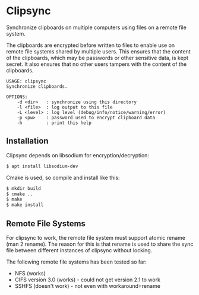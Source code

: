 Clipsync
========

Synchronize clipboards on multiple computers using files on a remote
file system.

The clipboards are encrypted before written to files to enable use on
remote file systems shared by multiple users. This ensures that the
content of the clipboards, which may be passwords or other sensitive
data, is kept secret. It also ensures that no other users tampers with
the content of the clipboards.

```
USAGE: clipsync
Synchronize clipboards.

OPTIONS:
	-d <dir>   : synchronize using this directory
	-l <file>  : log output to this file
	-L <level> : log level (debug/info/notice/warning/error)
	-p <pw>    : password used to encrypt clipboard data
	-h         : print this help
```

Installation
------------

Clipsync depends on libsodium for encryption/decryption:

```bash
$ apt install libsodium-dev
```

Cmake is used, so compile and install like this:

```bash
$ mkdir build
$ cmake ..
$ make
$ make install
```

Remote File Systems
-------------------

For clipsync to work, the remote file system must support atomic rename
(man 2 rename). The reason for this is that rename is used to share the
sync file between different instances of clipsync without locking.

The following remote file systems has been tested so far:

* NFS (works)
* CIFS version 3.0 (works) - could not get version 2.1 to work
* SSHFS (doesn't work) - not even with workaround=rename
